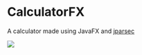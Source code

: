# CalculatorFX

A calculator made using JavaFX and [jparsec](https://github.com/jparsec/jparsec)

[![](https://i.postimg.cc/tTq39RtV/Calc.png)](https://postimg.cc/WDyFnvy2)

